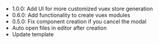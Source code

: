 - 1.0.0: Add UI for more customized vuex store generation
- 0.6.0: Add functionality to create vuex modules
- 0.5.0: Fix component creation if you cancel the modal
- Auto open files in editor after creation
- Update template